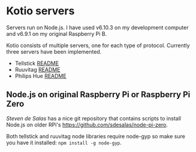 # Kotio servers

Servers run on Node.js. I have used v6.10.3 on my development computer and v6.9.1 on my original Raspberry Pi B.

Kotio consists of multiple servers, one for each type of protocol. Currently three servers have been implemented.
* Tellstick [README](tellstick/README.md)
* Ruuvitag [README](ruuvitag/README.md)
* Philips Hue [README](hue/README.md)

## Node.js on original Raspberry Pi or Raspberry Pi Zero

*Steven de Salas* has a nice git repository that contains scripts to install Node.js on older RPi's https://github.com/sdesalas/node-pi-zero.

Both tellstick and ruuvitag node libraries require node-gyp so make sure you have it installed: `npm install -g node-gyp`.
